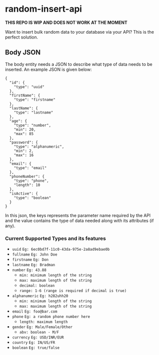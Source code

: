 # random-insert-api

**THIS REPO IS WIP AND DOES NOT WORK AT THE MOMENT** <br>

Want to insert bulk random data to your database via your API? This is the perfect solution.

## Body JSON

The body entity needs a JSON to describe what type of data needs to be inserted. An example JSON is given below:

```
{
  "id": {
    "type": "uuid"
  },
  "firstName": {
    "type": "firstname"
  },
  "lastName": {
    "type": "lastname"
  },
  "age": {
    "type": "number",
    "min": 20,
    "max": 85
  },
  "password": {
    "type": "alphanumeric",
    "min": 2,
    "max": 16
  },
  "email": {
    "type": "email"
  },
  "phoneNumber": {
    "type": "phone",
    "length": 10
  },
  "isActive": {
    "type": "boolean"
  }
}
```

In this json, the keys represents the parameter name required by the API and the value contains the type of data needed along with its attributes (if any).

### Current Supported Types and its features

<ul>
  <li>
    <code>uuid</code>
    <code>Eg: 6ec0bd7f-11c0-43da-975e-2a8ad9ebae0b</code>
  </li>
  <li>
    <code>fullname</code>
    <code>Eg: John Doe</code>
  </li>
  <li>
    <code>firstname</code>
    <code>Eg: Don</code>
  </li>
  <li>
    <code>lastname</code>
    <code>Eg: Bradman</code>
  </li>
  <li>
    <code>number</code>
    <code>Eg: 43.88</code>
    <ul>
      <li><code>min: minimum length of the string</code></li>
      <li><code>max: maximum length of the string</code></li>
      <li><code>decimal: boolean</code></li>
      <li><code>range: 1-6 (range is required if decimal is true)</code></li>
    </ul>
  </li>
  <li>
    <code>alphanumeric</code>
    <code>Eg: h282uhh20</code>
    <ul>
      <li><code>min: minimum length of the string</code></li>
      <li><code>max: maximum length of the string</code></li>
    </ul>
  </li>
  <li>
    <code>email</code>
    <code>Eg: foo@bar.com</code>
  </li>
  <li>
    <code>phone</code>
    <code>Eg: a random phone number here</code>
    <ul>
      <li><code>length: maximum length</code></li>
    </ul>
  </li>
  <li>
    <code>gender</code>
    <code>Eg: Male/Female/Other</code>
    <ul>
      <li><code>abv: boolean - M/F</code></li>
    </ul>
  </li>
  <li>
    <code>currency</code>
    <code>Eg: USD/INR/EUR</code>
  </li>
  <li>
    <code>country</code>
    <code>Eg: IN/US/FR</code>
  </li>
  <li>
    <code>boolean</code>
    <code>Eg: true/false</code>
  </li>
</ul>
